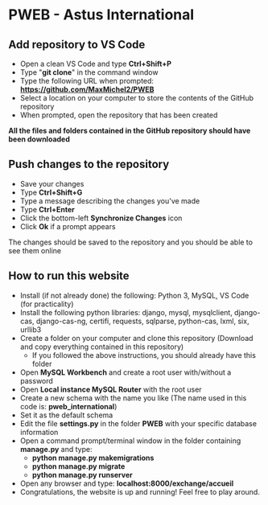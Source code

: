 # PWEB - Astus International

## Add repository to VS Code

* Open a clean VS Code and type **Ctrl+Shift+P**
* Type "**git clone**" in the command window
* Type the following URL when prompted: **https://github.com/MaxMichel2/PWEB**
* Select a location on your computer to store the contents of the GitHub repository
* When prompted, open the repository that has been created

**All the files and folders contained in the GitHub repository should have been downloaded**

## Push changes to the repository

* Save your changes
* Type **Ctrl+Shift+G**
* Type a message describing the changes you've made
* Type **Ctrl+Enter**
* Click the bottom-left **Synchronize Changes** icon
* Click **Ok** if a prompt appears

The changes should be saved to the repository and you should be able to see them online

## How to run this website

* Install (if not already done) the following: Python 3, MySQL, VS Code (for practicality)
* Install the following python libraries: django, mysql, mysqlclient, django-cas, django-cas-ng, certifi, requests, sqlparse, python-cas, lxml, six, urllib3
* Create a folder on your computer and clone this repository (Download and copy everything contained in this repository)
   * If you followed the above instructions, you should already have this folder
* Open **MySQL Workbench** and create a root user with/without a password
* Open **Local instance MySQL Router** with the root user
* Create a new schema with the name you like (The name used in this code is: **pweb_international**)
* Set it as the default schema
* Edit the file **settings.py** in the folder **PWEB** with your specific database information
* Open a command prompt/terminal window in the folder containing **manage.py** and type: 
    * **python manage.py makemigrations**
    * **python manage.py migrate**
    * **python manage.py runserver**
* Open any browser and type: **localhost:8000/exchange/accueil**
* Congratulations, the website is up and running! Feel free to play around.